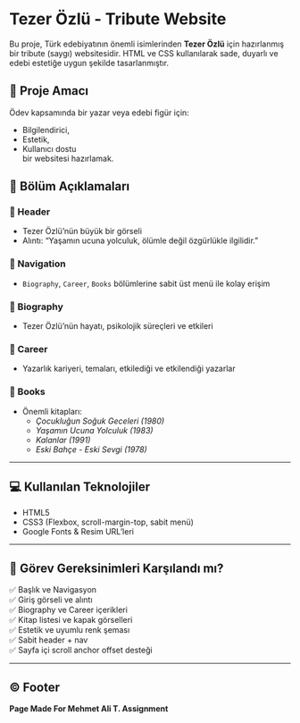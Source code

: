 # Tezer Özlü - Tribute Website

Bu proje, Türk edebiyatının önemli isimlerinden **Tezer Özlü** için hazırlanmış bir tribute (saygı) websitesidir. HTML ve CSS kullanılarak sade, duyarlı ve edebi estetiğe uygun şekilde tasarlanmıştır.

## 🎯 Proje Amacı

Ödev kapsamında bir yazar veya edebi figür için:
- Bilgilendirici,
- Estetik,
- Kullanıcı dostu  
bir websitesi hazırlamak.


## 📌 Bölüm Açıklamaları

### 🔹 Header
- Tezer Özlü’nün büyük bir görseli
- Alıntı: “Yaşamın ucuna yolculuk, ölümle değil özgürlükle ilgilidir.”

### 🔹 Navigation
- `Biography`, `Career`, `Books` bölümlerine sabit üst menü ile kolay erişim

### 🔹 Biography
- Tezer Özlü’nün hayatı, psikolojik süreçleri ve etkileri

### 🔹 Career
- Yazarlık kariyeri, temaları, etkilediği ve etkilendiği yazarlar

### 🔹 Books
- Önemli kitapları:  
  - *Çocukluğun Soğuk Geceleri (1980)*  
  - *Yaşamın Ucuna Yolculuk (1983)*  
  - *Kalanlar (1991)*  
  - *Eski Bahçe - Eski Sevgi (1978)*

---

## 💻 Kullanılan Teknolojiler

- HTML5  
- CSS3 (Flexbox, scroll-margin-top, sabit menü)
- Google Fonts & Resim URL’leri

---

## 🧾 Görev Gereksinimleri Karşılandı mı?

✅ Başlık ve Navigasyon  
✅ Giriş görseli ve alıntı  
✅ Biography ve Career içerikleri  
✅ Kitap listesi ve kapak görselleri  
✅ Estetik ve uyumlu renk şeması  
✅ Sabit header + nav  
✅ Sayfa içi scroll anchor offset desteği  

---


## © Footer

**Page Made For Mehmet Ali T. Assignment**
